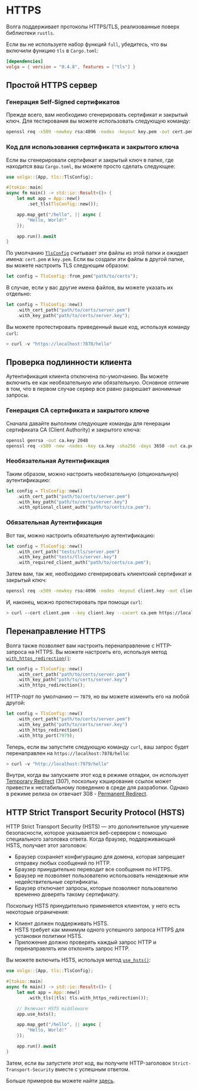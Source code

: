 # HTTPS

Волга поддерживает протоколы HTTPS/TLS, реализованные поверх библиотеки `rustls`.

Если вы не используете набор функций `full`, убедитесь, что вы включили функцию `tls` в `Cargo.toml`:

```toml
[dependencies]
volga = { version = "0.4.8", features = ["tls"] }
```

## Простой HTTPS сервер

### Генерация Self-Signed сертификатов
Прежде всего, вам необходимо сгенерировать сертификат и закрытый ключ. Для тестирования вы можете использовать следующую команду:
```bash
openssl req -x509 -newkey rsa:4096 -nodes -keyout key.pem -out cert.pem -days 365 -subj '/CN=localhost'`
```

### Код для использования сертификата и закрытого ключа
Если вы сгенерировали сертификат и закрытый ключ в папке, где находится ваш `Cargo.toml`, вы можете просто сделать следующее:
```rust
use volga::{App, tls::TlsConfig};

#[tokio::main]
async fn main() -> std::io::Result<()> {
    let mut app = App::new()
        .set_tls(TlsConfig::new());

    app.map_get("/hello", || async {
        "Hello, World!"
    });

    app.run().await
}
```
По умолчанию [`TlsConfig`](https://docs.rs/volga/latest/volga/tls/struct.TlsConfig.html) считывает эти файлы из этой папки и ожидает имена: `cert.pem` и `key.pem`.
Если вы создали эти файлы в другой папке, вы можете настроить TLS следующим образом:
```rust
let config = TlsConfig::from_pem("path/to/certs");
```
В случае, если у вас другие имена файлов, вы можете указать их отдельно:
```rust
let config = TlsConfig::new()
    .with_cert_path("path/to/certs/server.pem")
    .with_key_path("path/to/certs/server.key");
```
Вы можете протестировать приведенный выше код, используя команду `curl`:
```bash
> curl -v "https://localhost:7878/hello"
```

## Проверка подлинности клиента

Аутентификация клиента отключена по-умолчанию. Вы можете включить ее как необязательную или обязательную. Основное отличие в том, что в первом случае сервер все равно разрешает анонимные запросы.

### Генерация CA сертификата и закрытого ключе
Сначала давайте выполним следующие команды для генерации сертификата CA (Client Authority) и закрытого ключа:
```bash
openssl genrsa -out ca.key 2048
openssl req -x509 -new -nodes -key ca.key -sha256 -days 3650 -out ca.pem -subj "/C=US/ST=State/L=City/O=Organization/OU=OrgUnit/CN=CA"
```

### Необязательная Аутентификация
Таким образом, можно настроить необязательную (опциональную) аутентификацию:
```rust
let config = TlsConfig::new()
    .with_cert_path("path/to/certs/server.pem")
    .with_key_path("path/to/certs/server.key")
    .with_optional_client_auth("path/to/certs/ca.pem");
```

### Обязательная Аутентификация
Вот так, можно настроить обязательную аутентификацию:
```rust
let config = TlsConfig::new()
    .with_cert_path("tests/tls/server.pem")
    .with_key_path("tests/tls/server.key")
    .with_required_client_auth("path/to/certs/ca.pem");
```
Затем вам, так же, необходимо сгенерировать клиентский сертификат и закрытый ключ:
```bash
openssl req -x509 -newkey rsa:4096 -nodes -keyout client.key -out client.pem -days 365 -subj '/CN=localhost'`
```
И, наконец, можно протестировать при помощи `curl`:
```bash
> curl --cert client.pem --key client.key --cacert ca.pem https://localhost:7878/hello
```

## Перенаправление HTTPS

Волга также позволяет вам настроить перенаправление с HTTP-запроса на HTTPS.
Вы можете настроить его, используя метод [`with_https_redirection()`](https://docs.rs/volga/latest/volga/tls/struct.TlsConfig.html#method.with_https_redirection):
```rust
let config = TlsConfig::new()
    .with_cert_path("path/to/certs/server.pem")
    .with_key_path("path/to/certs/server.key")
    .with_https_redirection();
```
HTTP-порт по умолчанию — `7879`, но вы можете изменить его на любой другой:
```rust
let config = TlsConfig::new()
    .with_cert_path("path/to/certs/server.pem")
    .with_key_path("path/to/certs/server.key")
    .with_https_redirection()
    .with_http_port(7979);
```
Теперь, если вы запустите следующую команду `curl`, ваш запрос будет перенаправлен на `https://localhost:7878/hello`:
```bash
> curl -v "http://localhost:7979/hello"
```
Внутри, когда вы запускаете этот код в режиме отладки, он использует [Temporary Redirect](https://developer.mozilla.org/ru/docs/Web/HTTP/Status/307) (307), поскольку кэширование ссылок может привести к нестабильному поведению в среде для разработки. Однако в режиме релиза он отвечает 308 - [Permanent Redirect](https://developer.mozilla.org/ru/docs/Web/HTTP/Status/308).

## HTTP Strict Transport Security Protocol (HSTS)

HTTP Strict Transport Security (HSTS) — это дополнительное улучшение безопасности, которое указывается веб-сервером с помощью специального заголовка ответа. Когда браузер, поддерживающий HSTS, получает этот заголовок:
* Браузер сохраняет конфигурацию для домена, которая запрещает отправку любых сообщений по HTTP. 
* Браузер принудительно переводит все сообщения по HTTPS.
* Браузер не позволяет пользователю использовать ненадежные или недействительные сертификаты. 
* Браузер отключает запросы, которые позволяют пользователю временно доверять такому сертификату.

Поскольку HSTS принудительно применяется клиентом, у него есть некоторые ограничения:
* Клиент должен поддерживать HSTS.
* HSTS требует как минимум одного успешного запроса HTTPS для установки политики HSTS.
* Приложение должно проверять каждый запрос HTTP и перенаправлять или отклонять запрос HTTP.

Вы можете включить HSTS, используя метод [`use_hsts()`](https://docs.rs/volga/latest/volga/app/struct.App.html#method.use_hsts):
```rust
use volga::{App, tls::TlsConfig};

#[tokio::main]
async fn main() -> std::io::Result<()> {
    let mut app = App::new()
        .with_tls(|tls| tls.with_https_redirection());

    // Включает HSTS middleware
    app.use_hsts();

    app.map_get("/hello", || async {
        "Hello, World!"
    });

    app.run().await
}
```
Затем, если вы запустите этот код, вы получите HTTP-заголовок `Strict-Transport-Security` вместе с успешным ответом.

Больше примеров вы можете найти [здесь](https://github.com/RomanEmreis/volga/blob/main/examples/tls.rs).
